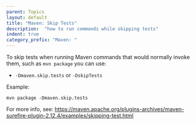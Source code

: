 ```yaml
---
parent: Topics
layout: default
title: "Maven: Skip Tests"
description:  "how to run commands while skipping tests"
indent: true
category_prefix: "Maven: "
---
```


To skip tests when running Maven commands that would normally invoke them, such as `mvn package` you can use:

* `-Dmaven.skip.tests` or `-DskipTests`

Example:

```
mvn package -Dmaven.skip.tests
```

For more info, see: <https://maven.apache.org/plugins-archives/maven-surefire-plugin-2.12.4/examples/skipping-test.html>
